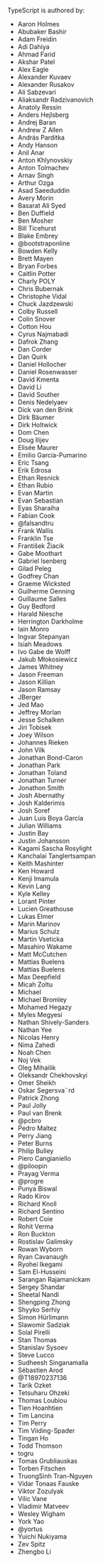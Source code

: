 TypeScript is authored by:
* Aaron Holmes
* Abubaker Bashir
* Adam Freidin
* Adi Dahiya
* Ahmad Farid
* Akshar Patel
* Alex Eagle
* Alexander Kuvaev
* Alexander Rusakov 
* Ali Sabzevari
* Aliaksandr Radzivanovich
* Anatoly Ressin 
* Anders Hejlsberg
* Andrej Baran 
* Andrew Z Allen
* András Parditka 
* Andy Hanson
* Anil Anar
* Anton Khlynovskiy 
* Anton Tolmachev
* Arnav Singh
* Arthur Ozga
* Asad Saeeduddin
* Avery Morin
* Basarat Ali Syed
* Ben Duffield
* Ben Mosher 
* Bill Ticehurst
* Blake Embrey
* @bootstraponline
* Bowden Kelly
* Brett Mayen
* Bryan Forbes
* Caitlin Potter
* Charly POLY 
* Chris Bubernak
* Christophe Vidal 
* Chuck Jazdzewski
* Colby Russell
* Colin Snover
* Cotton Hou 
* Cyrus Najmabadi
* Dafrok Zhang
* Dan Corder
* Dan Quirk
* Daniel Hollocher
* Daniel Rosenwasser
* David Kmenta
* David Li
* David Souther
* Denis Nedelyaev
* Dick van den Brink
* Dirk Bäumer
* Dirk Holtwick
* Dom Chen 
* Doug Ilijev
* Elisée Maurer
* Emilio García-Pumarino
* Eric Tsang
* Erik Edrosa
* Ethan Resnick 
* Ethan Rubio
* Evan Martin
* Evan Sebastian
* Eyas Sharaiha
* Fabian Cook 
* @falsandtru
* Frank Wallis
* Franklin Tse
* František Žiacik
* Gabe Moothart 
* Gabriel Isenberg
* Gilad Peleg
* Godfrey Chan 
* Graeme Wicksted
* Guilherme Oenning
* Guillaume Salles
* Guy Bedford
* Harald Niesche
* Herrington Darkholme
* Iain Monro
* Ingvar Stepanyan
* Isiah Meadows
* Ivo Gabe de Wolff
* Jakub Młokosiewicz 
* James Whitney
* Jason Freeman
* Jason Killian
* Jason Ramsay
* JBerger
* Jed Mao
* Jeffrey Morlan
* Jesse Schalken
* Jiri Tobisek
* Joey Wilson
* Johannes Rieken
* John Vilk
* Jonathan Bond-Caron
* Jonathan Park
* Jonathan Toland
* Jonathan Turner
* Jonathon Smith
* Josh Abernathy 
* Josh Kalderimis
* Josh Soref
* Juan Luis Boya García
* Julian Williams
* Justin Bay 
* Justin Johansson 
* Kagami Sascha Rosylight
* Kanchalai Tanglertsampan
* Keith Mashinter
* Ken Howard
* Kenji Imamula
* Kevin Lang 
* Kyle Kelley
* Lorant Pinter
* Lucien Greathouse
* Lukas Elmer 
* Marin Marinov
* Marius Schulz 
* Martin Vseticka
* Masahiro Wakame
* Matt McCutchen
* Mattias Buelens
* Mattias Buelens 
* Max Deepfield
* Micah Zoltu
* Michael 
* Michael Bromley
* Mohamed Hegazy
* Myles Megyesi 
* Nathan Shively-Sanders
* Nathan Yee
* Nicolas Henry
* Nima Zahedi
* Noah Chen 
* Noj Vek
* Oleg Mihailik
* Oleksandr Chekhovskyi
* Omer Sheikh 
* Oskar Segersva¨rd
* Patrick Zhong
* Paul Jolly
* Paul van Brenk
* @pcbro
* Pedro Maltez
* Perry Jiang
* Peter Burns
* Philip Bulley
* Piero Cangianiello
* @piloopin
* Prayag Verma
* @progre
* Punya Biswal
* Rado Kirov
* Richard Knoll
* Richard Sentino
* Robert Coie
* Rohit Verma
* Ron Buckton
* Rostislav Galimsky 
* Rowan Wyborn
* Ryan Cavanaugh
* Ryohei Ikegami
* Sam El-Husseini 
* Sarangan Rajamanickam
* Sergey Shandar 
* Sheetal Nandi
* Shengping Zhong
* Shyyko Serhiy
* Simon Hürlimann
* Slawomir Sadziak 
* Solal Pirelli
* Stan Thomas
* Stanislav Sysoev
* Steve Lucco
* Sudheesh Singanamalla 
* Sébastien Arod
* @T18970237136
* Tarik Ozket
* Tetsuharu Ohzeki
* Thomas Loubiou
* Tien Hoanhtien
* Tim Lancina 
* Tim Perry
* Tim Viiding-Spader
* Tingan Ho
* Todd Thomson
* togru
* Tomas Grubliauskas
* Torben Fitschen 
* TruongSinh Tran-Nguyen
* Vidar Tonaas Fauske
* Viktor Zozulyak
* Vilic Vane
* Vladimir Matveev
* Wesley Wigham
* York Yao
* @yortus
* Yuichi Nukiyama
* Zev Spitz
* Zhengbo Li